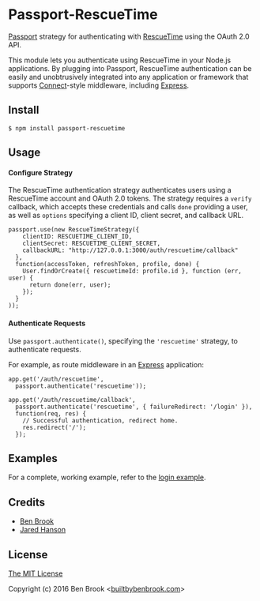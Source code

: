 # Passport-RescueTime

[Passport](http://passportjs.org/) strategy for authenticating with [RescueTime](https://rescuetime.com/)
using the OAuth 2.0 API.

This module lets you authenticate using RescueTime in your Node.js applications.
By plugging into Passport, RescueTime authentication can be easily and
unobtrusively integrated into any application or framework that supports
[Connect](http://www.senchalabs.org/connect/)-style middleware, including
[Express](http://expressjs.com/).

## Install

    $ npm install passport-rescuetime

## Usage

#### Configure Strategy

The RescueTime authentication strategy authenticates users using a RescueTime account
and OAuth 2.0 tokens.  The strategy requires a `verify` callback, which accepts
these credentials and calls `done` providing a user, as well as `options`
specifying a client ID, client secret, and callback URL.

    passport.use(new RescueTimeStrategy({
        clientID: RESCUETIME_CLIENT_ID,
        clientSecret: RESCUETIME_CLIENT_SECRET,
        callbackURL: "http://127.0.0.1:3000/auth/rescuetime/callback"
      },
      function(accessToken, refreshToken, profile, done) {
        User.findOrCreate({ rescuetimeId: profile.id }, function (err, user) {
          return done(err, user);
        });
      }
    ));

#### Authenticate Requests

Use `passport.authenticate()`, specifying the `'rescuetime'` strategy, to
authenticate requests.

For example, as route middleware in an [Express](http://expressjs.com/)
application:

    app.get('/auth/rescuetime',
      passport.authenticate('rescuetime'));

    app.get('/auth/rescuetime/callback',
      passport.authenticate('rescuetime', { failureRedirect: '/login' }),
      function(req, res) {
        // Successful authentication, redirect home.
        res.redirect('/');
      });

## Examples

For a complete, working example, refer to the [login example](https://github.com/bencmbrook/passport-rescuetime/tree/master/examples/login).

## Credits

  - [Ben Brook](http://github.com/bencmbrook)
  - [Jared Hanson](https://github.com/jaredhanson)

## License

[The MIT License](http://opensource.org/licenses/MIT)

Copyright (c) 2016 Ben Brook <[builtbybenbrook.com](http://builtbybenbrook.com)>
